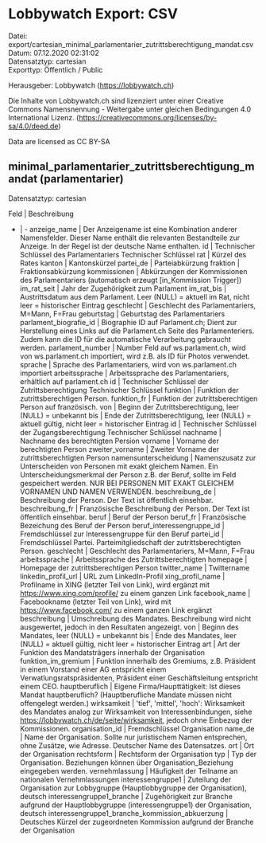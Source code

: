 Lobbywatch Export: CSV
======================

Datei: export/cartesian_minimal_parlamentarier_zutrittsberechtigung_mandat.csv  
Datum: 07.12.2020 02:31:02  
Datensatztyp: cartesian  
Exporttyp: Öffentlich / Public  

Herausgeber: Lobbywatch (https://lobbywatch.ch)  

Die Inhalte von Lobbywatch.ch sind lizenziert unter einer Creative Commons Namensnennung - Weitergabe unter gleichen Bedingungen 4.0 International Lizenz. (https://creativecommons.org/licenses/by-sa/4.0/deed.de)

Data are licensed as CC BY-SA


## minimal_parlamentarier_zutrittsberechtigung_mandat (parlamentarier)

Datensatztyp: cartesian

Feld | Beschreibung
- | -
anzeige_name | Der Anzeigename ist eine Kombination anderer Namensfelder. Dieser Name enthält die relevanten Bestandteile zur Anzeige. In der Regel ist der deutsche Name enthalten.
id | Technischer Schlüssel des Parlamentariers Technischer Schlüssel
rat | Kürzel des Rates
kanton | Kantonskürzel
partei_de | Parteiabkürzung
fraktion | Fraktionsabkürzung
kommissionen | Abkürzungen der Kommissionen des Parlamentariers (automatisch erzeugt [in_Kommission Trigger])
im_rat_seit | Jahr der Zugehörigkeit zum Parlament
im_rat_bis | Austrittsdatum aus dem Parlament. Leer (NULL) = aktuell im Rat, nicht leer = historischer Eintrag
geschlecht | Geschlecht des Parlamentariers, M=Mann, F=Frau
geburtstag | Geburtstag des Parlamentariers
parlament_biografie_id | Biographie ID auf Parlament.ch; Dient zur Herstellung eines Links auf die Parlament.ch Seite des Parlamenteriers. Zudem kann die ID für die automatische Verarbeitung gebraucht werden.
parlament_number | Number Feld auf ws.parlament.ch, wird von ws.parlament.ch importiert, wird z.B. als ID für Photos verwendet.
sprache | Sprache des Parlamentariers, wird von ws.parlament.ch importiert
arbeitssprache | Arbeitssprache des Parlamentariers, erhältlich auf parlament.ch
id | Technischer Schlüssel der Zutrittsberechtigung Technischer Schlüssel
funktion | Funktion der zutrittsberechtigen Person.
funktion_fr | Funktion der zutrittsberechtigen Person auf französisch.
von | Beginn der Zutrittsberechtigung, leer (NULL) = unbekannt
bis | Ende der Zutrittsberechtigung, leer (NULL) = aktuell gültig, nicht leer = historischer Eintrag
id | Technischer Schlüssel der Zugangsberechtigung Technischer Schlüssel
nachname | Nachname des berechtigten Persion
vorname | Vorname der berechtigten Person
zweiter_vorname | Zweiter Vorname der zutrittsberechtigten Person
namensunterscheidung | Namenszusatz zur Unterscheiden von Personen mit exakt gleichem Namen. Ein Unterscheidungsmerkmal der Person z.B. der Beruf, sollte im Feld gespeichert werden. NUR BEI PERSONEN MIT EXAKT GLEICHEM VORNAMEN UND NAMEN VERWENDEN.
beschreibung_de | Beschreibung der Person. Der Text ist öffentlich einsehbar.
beschreibung_fr | Französische Beschreibung der Person. Der Text ist öffentlich einsehbar.
beruf | Beruf der Person
beruf_fr | Französische Bezeichung des Beruf der Person
beruf_interessengruppe_id | Fremdschlüssel zur Interessengruppe für den Beruf
partei_id | Fremdschlüssel Partei. Parteimitgliedschaft der zutrittsberechtigten Person.
geschlecht | Geschlecht des Parlamentariers, M=Mann, F=Frau
arbeitssprache | Arbeitssprache des Zutrittsberechtigten
homepage | Homepage der zutrittsberechtigen Person
twitter_name | Twittername
linkedin_profil_url | URL zum LinkedIn-Profil
xing_profil_name | Profilname in XING (letzter Teil von Link), wird ergänzt mit https://www.xing.com/profile/ zu einem ganzen Link
facebook_name | Facebookname (letzter Teil von Link), wird mit https://www.facebook.com/ zu einem ganzen Link ergänzt
beschreibung | Umschreibung des Mandates. Beschreibung wird nicht ausgewertet, jedoch in den Resultaten angezeigt.
von | Beginn des Mandates, leer (NULL) = unbekannt
bis | Ende des Mandates, leer (NULL) = aktuell gültig, nicht leer = historischer Eintrag
art | Art der Funktion des Mandatsträgers innerhalb der Organisation
funktion_im_gremium | Funktion innerhalb des Gremiums, z.B. Präsident in einem Vorstand einer AG entspricht einem Verwatlungsratspräsidenten, Präsident einer Geschäftsleitung entspricht einem CEO.
hauptberuflich | Eigene Firma/Haupttätigkeit: Ist dieses Mandat hauptberuflich? (Hauptberufliche Mandate müssen nicht offengelegt werden.)
wirksamkeit | 'tief', 'mittel', 'hoch': Wirksamkeit des Mandates analog zur Wirksamkeit von Interessenbindungen, siehe https://lobbywatch.ch/de/seite/wirksamkeit, jedoch ohne Einbezug der Kommissionen.
organisation_id | Fremdschlüssel Organisation
name_de | Name der Organisation. Sollte nur juristischem Namen entsprechen, ohne Zusätze, wie Adresse. Deutscher Name des Datensatzes.
ort | Ort der Organisation
rechtsform | Rechtsform der Organisation
typ | Typ der Organisation. Beziehungen können über Organisation_Beziehung eingegeben werden.
vernehmlassung | Häufigkeit der Teilname an nationalen Vernehmlassungen
interessengruppe1 | Zuteilung der Organisation zur Lobbygruppe (Hauptlobbygruppe der Organisation), deutsch
interessengruppe1_branche | Zugehörigkeit zur Branche aufgrund der Hauptlobbygruppe (interessengruppe1) der Organisation, deutsch
interessengruppe1_branche_kommission_abkuerzung | Deutsches Kürzel der zugeordneten Kommission aufgrund der Branche der Organisation

